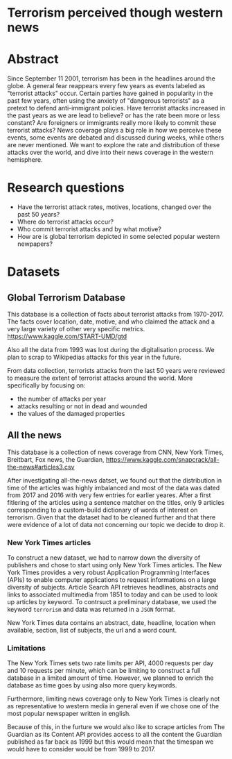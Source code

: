 # Terrorism perceived though western news

# Abstract

Since September 11 2001, terrorism has been in the headlines around the globe. A general fear reappears every few years as events labeled as "terrorist attacks" occur. Certain parties have gained in popularity in the past few years, often using the anxiety of "dangerous terrorists" as a pretext to defend anti-immigrant policies. Have terrorist attacks increased in the past years as we are lead to believe? or has the rate been more or less constant? Are foreigners or immigrants really more likely to commit these terrorist attacks? News coverage plays a big role in how we perceive these events, some events are debated and discussed during weeks, while others are never mentioned. We want to explore the rate and distribution of these attacks over the world, and dive into their news coverage in the western hemisphere.  

# Research questions

- Have the terrorist attack rates, motives, locations, changed over the past 50 years?
- Where do terrorist attacks occur?
- Who commit terrorist attacks and by what motive?
- How are is global terrorism depicted in some selected popular western newpapers? 

# Datasets

## Global Terrorism Database

This database is a collection of facts about terrorist attacks from 1970-2017. The facts cover location, date, motive, and who claimed the attack and a very large variety of other very specific metrics. 
https://www.kaggle.com/START-UMD/gtd

Also all the data from 1993 was lost during the digitalisation process. We plan to scrap to Wikipedias attacks for this year in the future.

From data collection, terrorists attacks from the last 50 years were reviewed to measure the extent of terrorist attacks around the world. More specifically by focusing on:
- the number of attacks per year
- attacks resulting or not in dead and wounded
- the values of the damaged properties



## All the news 
This database is a collection of news coverage from CNN, New York Times, Breitbart, Fox news, the Guardian, 
https://www.kaggle.com/snapcrack/all-the-news#articles3.csv 

After investigating all-the-news datset, we found out that the distribution in time of the articles was highly imbalanced and most of the data was dated from 2017 and 2016 with very few entries for earlier yeares. After a first fitlering of the articles using a sentence matcher on the titles, only 9 articles corresponding to a custom-build dictionary of words of interest on terrorism. Given that the dataset had to be cleaned further and that there were evidence of a lot of data not concerning our topic we decide to drop it. 

### New York Times articles

To construct a new dataset, we had to narrow down the diversity of publishers and chose to start using only New York Times articles. The New York Times provides a very robust Application Programming Interfaces (APIs) to enable computer applications to request informations on a large diversity of subjects. Article Search API retrieves headlines, abstracts and links to associated multimedia from 1851 to today and can be used to look up articles by keyword. To contrsuct a preliminary database, we used the keyword `terrorism` and data was returned in a  `JSON` format. 

New York Times data contains an abstract, date, headline, location when available, section, list of subjects, the url	and a word count.

### Limitations

The New York Times sets two rate limits per API, 4000 requests per day and 10 requests per minute, which can be limiting to construct a full database in a limited amount of time. However, we planned to enrich the database as time goes by using also more query keywords. 

Furthermore, limiting news coverage only to New York Times is clearly not as representative to western media in general even if we chose one of the most popular newspaper written in english. 

Because of this, in the furture we would also like to scrape articles from The Guardian as its Content API provides access to all the content the Guardian published as far back as 1999 but this would mean that the timespan we would have to consider would be from 1999 to 2017. 



